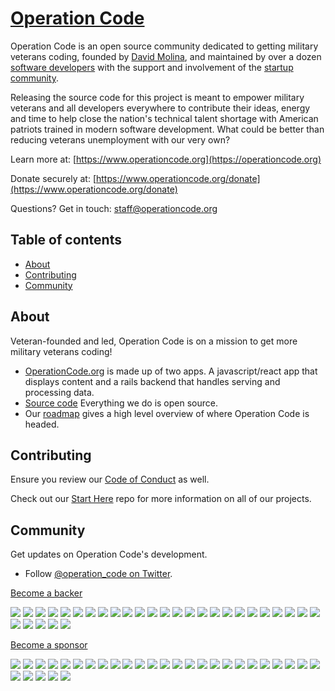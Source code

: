 # [Operation Code](https://operationcode.org)

Operation Code is an open source community dedicated to getting military veterans coding, founded by [David Molina](http://twitter.com/davidcmolina), and maintained by over a dozen [software developers](https://github.com/OperationCode/operationcode/graphs/contributors) with the support and involvement of the [startup community](http://operationcode.org/contributors).

Releasing the source code for this project is meant to empower military veterans and all developers everywhere to contribute their ideas, energy and time to help close the nation's technical talent shortage with American patriots trained in modern software development. What could be better than reducing veterans unemployment with our very own?

Learn more at: [https://www.operationcode.org](https://operationcode.org)

Donate securely at: [https://www.operationcode.org/donate](https://www.operationcode.org/donate)

Questions? Get in touch: [staff@operationcode.org](mailto:staff@operationcode.org)

## Table of contents

- [About](#about)
- [Contributing](#contributing)
- [Community](#community)

## About

Veteran-founded and led, Operation Code is on a mission to get more military veterans coding!
* [OperationCode.org](http://operationcode.org) is made up of two apps. A javascript/react app that displays content and a rails backend that handles serving and processing data.
* [Source code](http://github.com/operationcode) Everything we do is open source.
* Our [roadmap](https://github.com/OperationCode/operationcode/projects/4) gives a high level overview of where Operation Code is headed.

## Contributing
Ensure you review our [Code of Conduct](http://github.com/operationcode/operationcode/blob/master/CODE-OF-CONDUCT.md) as well.

Check out our [Start Here](https://github.com/OperationCode/START_HERE) repo for more information on all of our projects.

## Community

Get updates on Operation Code's development.
- Follow [@operation_code on Twitter](https://twitter.com/operation_code).

[Become a backer](https://opencollective.com/operationcode#backer)

<a href="https://opencollective.com/operationcode/backer/0/website" target="_blank"><img src="https://opencollective.com/operationcode/backer/0/avatar.svg"></a>
<a href="https://opencollective.com/operationcode/backer/1/website" target="_blank"><img src="https://opencollective.com/operationcode/backer/1/avatar.svg"></a>
<a href="https://opencollective.com/operationcode/backer/2/website" target="_blank"><img src="https://opencollective.com/operationcode/backer/2/avatar.svg"></a>
<a href="https://opencollective.com/operationcode/backer/3/website" target="_blank"><img src="https://opencollective.com/operationcode/backer/3/avatar.svg"></a>
<a href="https://opencollective.com/operationcode/backer/4/website" target="_blank"><img src="https://opencollective.com/operationcode/backer/4/avatar.svg"></a>
<a href="https://opencollective.com/operationcode/backer/5/website" target="_blank"><img src="https://opencollective.com/operationcode/backer/5/avatar.svg"></a>
<a href="https://opencollective.com/operationcode/backer/6/website" target="_blank"><img src="https://opencollective.com/operationcode/backer/6/avatar.svg"></a>
<a href="https://opencollective.com/operationcode/backer/7/website" target="_blank"><img src="https://opencollective.com/operationcode/backer/7/avatar.svg"></a>
<a href="https://opencollective.com/operationcode/backer/8/website" target="_blank"><img src="https://opencollective.com/operationcode/backer/8/avatar.svg"></a>
<a href="https://opencollective.com/operationcode/backer/9/website" target="_blank"><img src="https://opencollective.com/operationcode/backer/9/avatar.svg"></a>
<a href="https://opencollective.com/operationcode/backer/10/website" target="_blank"><img src="https://opencollective.com/operationcode/backer/10/avatar.svg"></a>
<a href="https://opencollective.com/operationcode/backer/11/website" target="_blank"><img src="https://opencollective.com/operationcode/backer/11/avatar.svg"></a>
<a href="https://opencollective.com/operationcode/backer/12/website" target="_blank"><img src="https://opencollective.com/operationcode/backer/12/avatar.svg"></a>
<a href="https://opencollective.com/operationcode/backer/13/website" target="_blank"><img src="https://opencollective.com/operationcode/backer/13/avatar.svg"></a>
<a href="https://opencollective.com/operationcode/backer/14/website" target="_blank"><img src="https://opencollective.com/operationcode/backer/14/avatar.svg"></a>
<a href="https://opencollective.com/operationcode/backer/15/website" target="_blank"><img src="https://opencollective.com/operationcode/backer/15/avatar.svg"></a>
<a href="https://opencollective.com/operationcode/backer/16/website" target="_blank"><img src="https://opencollective.com/operationcode/backer/16/avatar.svg"></a>
<a href="https://opencollective.com/operationcode/backer/17/website" target="_blank"><img src="https://opencollective.com/operationcode/backer/17/avatar.svg"></a>
<a href="https://opencollective.com/operationcode/backer/18/website" target="_blank"><img src="https://opencollective.com/operationcode/backer/18/avatar.svg"></a>
<a href="https://opencollective.com/operationcode/backer/19/website" target="_blank"><img src="https://opencollective.com/operationcode/backer/19/avatar.svg"></a>
<a href="https://opencollective.com/operationcode/backer/20/website" target="_blank"><img src="https://opencollective.com/operationcode/backer/20/avatar.svg"></a>
<a href="https://opencollective.com/operationcode/backer/21/website" target="_blank"><img src="https://opencollective.com/operationcode/backer/21/avatar.svg"></a>
<a href="https://opencollective.com/operationcode/backer/22/website" target="_blank"><img src="https://opencollective.com/operationcode/backer/22/avatar.svg"></a>
<a href="https://opencollective.com/operationcode/backer/23/website" target="_blank"><img src="https://opencollective.com/operationcode/backer/23/avatar.svg"></a>
<a href="https://opencollective.com/operationcode/backer/24/website" target="_blank"><img src="https://opencollective.com/operationcode/backer/24/avatar.svg"></a>
<a href="https://opencollective.com/operationcode/backer/25/website" target="_blank"><img src="https://opencollective.com/operationcode/backer/25/avatar.svg"></a>
<a href="https://opencollective.com/operationcode/backer/26/website" target="_blank"><img src="https://opencollective.com/operationcode/backer/26/avatar.svg"></a>
<a href="https://opencollective.com/operationcode/backer/27/website" target="_blank"><img src="https://opencollective.com/operationcode/backer/27/avatar.svg"></a>
<a href="https://opencollective.com/operationcode/backer/28/website" target="_blank"><img src="https://opencollective.com/operationcode/backer/28/avatar.svg"></a>
<a href="https://opencollective.com/operationcode/backer/29/website" target="_blank"><img src="https://opencollective.com/operationcode/backer/29/avatar.svg"></a>


[Become a sponsor](https://opencollective.com/operationcode#sponsor)

<a href="https://opencollective.com/operationcode/sponsor/0/website" target="_blank"><img src="https://opencollective.com/operationcode/sponsor/0/avatar.svg"></a>
<a href="https://opencollective.com/operationcode/sponsor/1/website" target="_blank"><img src="https://opencollective.com/operationcode/sponsor/1/avatar.svg"></a>
<a href="https://opencollective.com/operationcode/sponsor/2/website" target="_blank"><img src="https://opencollective.com/operationcode/sponsor/2/avatar.svg"></a>
<a href="https://opencollective.com/operationcode/sponsor/3/website" target="_blank"><img src="https://opencollective.com/operationcode/sponsor/3/avatar.svg"></a>
<a href="https://opencollective.com/operationcode/sponsor/4/website" target="_blank"><img src="https://opencollective.com/operationcode/sponsor/4/avatar.svg"></a>
<a href="https://opencollective.com/operationcode/sponsor/5/website" target="_blank"><img src="https://opencollective.com/operationcode/sponsor/5/avatar.svg"></a>
<a href="https://opencollective.com/operationcode/sponsor/6/website" target="_blank"><img src="https://opencollective.com/operationcode/sponsor/6/avatar.svg"></a>
<a href="https://opencollective.com/operationcode/sponsor/7/website" target="_blank"><img src="https://opencollective.com/operationcode/sponsor/7/avatar.svg"></a>
<a href="https://opencollective.com/operationcode/sponsor/8/website" target="_blank"><img src="https://opencollective.com/operationcode/sponsor/8/avatar.svg"></a>
<a href="https://opencollective.com/operationcode/sponsor/9/website" target="_blank"><img src="https://opencollective.com/operationcode/sponsor/9/avatar.svg"></a>
<a href="https://opencollective.com/operationcode/sponsor/10/website" target="_blank"><img src="https://opencollective.com/operationcode/sponsor/10/avatar.svg"></a>
<a href="https://opencollective.com/operationcode/sponsor/11/website" target="_blank"><img src="https://opencollective.com/operationcode/sponsor/11/avatar.svg"></a>
<a href="https://opencollective.com/operationcode/sponsor/12/website" target="_blank"><img src="https://opencollective.com/operationcode/sponsor/12/avatar.svg"></a>
<a href="https://opencollective.com/operationcode/sponsor/13/website" target="_blank"><img src="https://opencollective.com/operationcode/sponsor/13/avatar.svg"></a>
<a href="https://opencollective.com/operationcode/sponsor/14/website" target="_blank"><img src="https://opencollective.com/operationcode/sponsor/14/avatar.svg"></a>
<a href="https://opencollective.com/operationcode/sponsor/15/website" target="_blank"><img src="https://opencollective.com/operationcode/sponsor/15/avatar.svg"></a>
<a href="https://opencollective.com/operationcode/sponsor/16/website" target="_blank"><img src="https://opencollective.com/operationcode/sponsor/16/avatar.svg"></a>
<a href="https://opencollective.com/operationcode/sponsor/17/website" target="_blank"><img src="https://opencollective.com/operationcode/sponsor/17/avatar.svg"></a>
<a href="https://opencollective.com/operationcode/sponsor/18/website" target="_blank"><img src="https://opencollective.com/operationcode/sponsor/18/avatar.svg"></a>
<a href="https://opencollective.com/operationcode/sponsor/19/website" target="_blank"><img src="https://opencollective.com/operationcode/sponsor/19/avatar.svg"></a>
<a href="https://opencollective.com/operationcode/sponsor/20/website" target="_blank"><img src="https://opencollective.com/operationcode/sponsor/20/avatar.svg"></a>
<a href="https://opencollective.com/operationcode/sponsor/21/website" target="_blank"><img src="https://opencollective.com/operationcode/sponsor/21/avatar.svg"></a>
<a href="https://opencollective.com/operationcode/sponsor/22/website" target="_blank"><img src="https://opencollective.com/operationcode/sponsor/22/avatar.svg"></a>
<a href="https://opencollective.com/operationcode/sponsor/23/website" target="_blank"><img src="https://opencollective.com/operationcode/sponsor/23/avatar.svg"></a>
<a href="https://opencollective.com/operationcode/sponsor/24/website" target="_blank"><img src="https://opencollective.com/operationcode/sponsor/24/avatar.svg"></a>
<a href="https://opencollective.com/operationcode/sponsor/25/website" target="_blank"><img src="https://opencollective.com/operationcode/sponsor/25/avatar.svg"></a>
<a href="https://opencollective.com/operationcode/sponsor/26/website" target="_blank"><img src="https://opencollective.com/operationcode/sponsor/26/avatar.svg"></a>
<a href="https://opencollective.com/operationcode/sponsor/27/website" target="_blank"><img src="https://opencollective.com/operationcode/sponsor/27/avatar.svg"></a>
<a href="https://opencollective.com/operationcode/sponsor/28/website" target="_blank"><img src="https://opencollective.com/operationcode/sponsor/28/avatar.svg"></a>
<a href="https://opencollective.com/operationcode/sponsor/29/website" target="_blank"><img src="https://opencollective.com/operationcode/sponsor/29/avatar.svg"></a>
